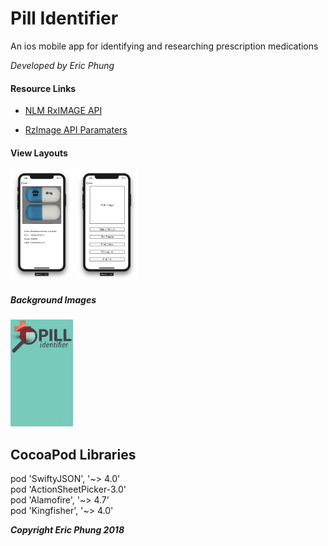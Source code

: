 # Pill Identifier

An ios mobile app for identifying and researching
prescription medications

*Developed by Eric Phung*

#### Resource Links
- [NLM RxIMAGE API](https://lhncbc.nlm.nih.gov/rximage-api)

- [RzImage API Paramaters](https://rxnav.nlm.nih.gov/RxImageAPIParameters.html)

#### View Layouts
<img src="./Notes/Screens/displaypill.png" alt="display-page" width="100px"/>
<img src="./Notes/Screens/originalsearch.png" alt="search-page" width="100px"/>
<!--
![Alt text](./Notes/Screens/displaypill.png)
![Alt text](./Notes/Screens/originalsearch.png)
-->

##### Background Images
<img src="./Notes/Screens/cherylbackground.png" alt="page-background" width="100px"/>

## CocoaPod Libraries
pod 'SwiftyJSON', '~> 4.0' <br>
pod 'ActionSheetPicker-3.0' <br>
pod 'Alamofire', '~> 4.7' <br>
pod 'Kingfisher', '~> 4.0' <br>

***Copyright Eric Phung 2018***